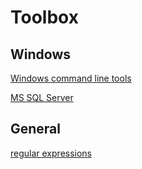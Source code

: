 # Toolbox

## Windows

[Windows command line tools](./Win%20CMD.md)

[MS SQL Server](./MsSqlServer.md)

## General

[regular expressions](./regex.md)

